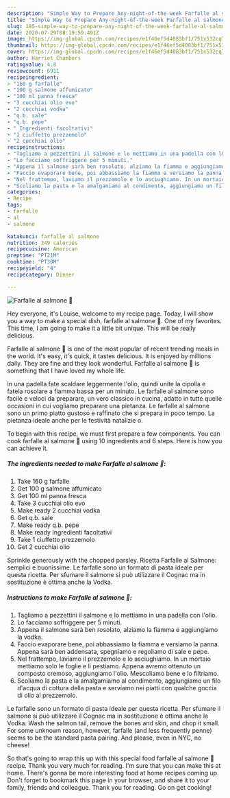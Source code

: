 ```yaml
---
description: "Simple Way to Prepare Any-night-of-the-week Farfalle al salmone 🌷"
title: "Simple Way to Prepare Any-night-of-the-week Farfalle al salmone 🌷"
slug: 185-simple-way-to-prepare-any-night-of-the-week-farfalle-al-salmone
date: 2020-07-29T08:19:59.491Z
image: https://img-global.cpcdn.com/recipes/e1f46ef5d4083bf1/751x532cq70/farfalle-al-salmone-🌷-recipe-main-photo.jpg
thumbnail: https://img-global.cpcdn.com/recipes/e1f46ef5d4083bf1/751x532cq70/farfalle-al-salmone-🌷-recipe-main-photo.jpg
cover: https://img-global.cpcdn.com/recipes/e1f46ef5d4083bf1/751x532cq70/farfalle-al-salmone-🌷-recipe-main-photo.jpg
author: Harriet Chambers
ratingvalue: 4.8
reviewcount: 6911
recipeingredient:
- "160 g farfalle"
- "100 g salmone affumicato"
- "100 ml panna fresca"
- "3 cucchiai olio evo"
- "2 cucchiai vodka"
- "q.b. sale"
- "q.b. pepe"
- " Ingredienti facoltativi"
- "1 ciuffetto prezzemolo"
- "2 cucchiai olio"
recipeinstructions:
- "Tagliamo a pezzettini il salmone e lo mettiamo in una padella con l&#39;olio."
- "Lo facciamo soffriggere per 5 minuti."
- "Appena il salmone sarà ben rosolato, alziamo la fiamma e aggiungiamo la vodka."
- "Faccio evaporare bene, poi abbassiamo la fiamma e versiamo la panna. Appena sarà ben addensata, spegniamo e regoliamo di sale e pepe."
- "Nel frattempo, laviamo il prezzemolo e lo asciughiamo. In un mortaio mettiamo solo le foglie e li pestiamo. Appena avremo ottenuto un composto cremoso, aggiungiamo l&#39;olio. Mescoliamo bene e lo filtriamo."
- "Scoliamo la pasta e la amalgamiamo al condimento, aggiungiamo un filo d&#39;acqua di cottura della pasta e serviamo nei piatti con qualche goccia di olio al prezzemolo."
categories:
- Recipe
tags:
- farfalle
- al
- salmone

katakunci: farfalle al salmone 
nutrition: 249 calories
recipecuisine: American
preptime: "PT21M"
cooktime: "PT30M"
recipeyield: "4"
recipecategory: Dinner

---
```



![Farfalle al salmone 🌷](https://img-global.cpcdn.com/recipes/e1f46ef5d4083bf1/751x532cq70/farfalle-al-salmone-🌷-recipe-main-photo.jpg)

Hey everyone, it's Louise, welcome to my recipe page. Today, I will show you a way to make a special dish, farfalle al salmone 🌷. One of my favorites. This time, I am going to make it a little bit unique. This will be really delicious.

Farfalle al salmone 🌷 is one of the most popular of recent trending meals in the world. It's easy, it's quick, it tastes delicious. It is enjoyed by millions daily. They are fine and they look wonderful. Farfalle al salmone 🌷 is something that I have loved my whole life.

In una padella fate scaldare leggermente l&#39;olio, quindi unite la cipolla e fatela rosolare a fiamma bassa per un minuto. Le farfalle al salmone sono facile e veloci da preparare, un vero classico in cucina, adatto in tutte quelle occasioni in cui vogliamo preparare una pietanza. Le farfalle al salmone sono un primo piatto gustoso e raffinato che si prepara in poco tempo. La pietanza ideale anche per le festività natalizie o.


To begin with this recipe, we must first prepare a few components. You can cook farfalle al salmone 🌷 using 10 ingredients and 6 steps. Here is how you can achieve it.

<!--inarticleads1-->

##### The ingredients needed to make Farfalle al salmone 🌷:

1. Take 160 g farfalle
1. Get 100 g salmone affumicato
1. Get 100 ml panna fresca
1. Take 3 cucchiai olio evo
1. Make ready 2 cucchiai vodka
1. Get q.b. sale
1. Make ready q.b. pepe
1. Make ready  Ingredienti facoltativi
1. Take 1 ciuffetto prezzemolo
1. Get 2 cucchiai olio


Sprinkle generously with the chopped parsley. Ricetta Farfalle al Salmone: semplici e buonissime. Le farfalle sono un formato di pasta ideale per questa ricetta. Per sfumare il salmone si può utilizzare il Cognac ma in sostituzione è ottima anche la Vodka. 

<!--inarticleads2-->

##### Instructions to make Farfalle al salmone 🌷:

1. Tagliamo a pezzettini il salmone e lo mettiamo in una padella con l&#39;olio.
1. Lo facciamo soffriggere per 5 minuti.
1. Appena il salmone sarà ben rosolato, alziamo la fiamma e aggiungiamo la vodka.
1. Faccio evaporare bene, poi abbassiamo la fiamma e versiamo la panna. Appena sarà ben addensata, spegniamo e regoliamo di sale e pepe.
1. Nel frattempo, laviamo il prezzemolo e lo asciughiamo. In un mortaio mettiamo solo le foglie e li pestiamo. Appena avremo ottenuto un composto cremoso, aggiungiamo l&#39;olio. Mescoliamo bene e lo filtriamo.
1. Scoliamo la pasta e la amalgamiamo al condimento, aggiungiamo un filo d&#39;acqua di cottura della pasta e serviamo nei piatti con qualche goccia di olio al prezzemolo.


Le farfalle sono un formato di pasta ideale per questa ricetta. Per sfumare il salmone si può utilizzare il Cognac ma in sostituzione è ottima anche la Vodka. Wash the salmon tail, remove the bones and skin, and chop it small. For some unknown reason, however, farfalle (and less frequently penne) seems to be the standard pasta pairing. And please, even in NYC, no cheese! 

So that's going to wrap this up with this special food farfalle al salmone 🌷 recipe. Thank you very much for reading. I'm sure that you can make this at home. There's gonna be more interesting food at home recipes coming up. Don't forget to bookmark this page in your browser, and share it to your family, friends and colleague. Thank you for reading. Go on get cooking!
